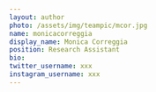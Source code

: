 ```yaml
---
layout: author
photo: /assets/img/teampic/mcor.jpg
name: monicacorreggia
display_name: Monica Correggia
position: Research Assistant
bio: 
twitter_username: xxx
instagram_username: xxx
---
```

